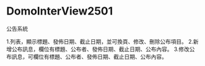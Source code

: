# DomoInterView2501
公告系統

1.列表，顯示標題、發佈日期、截止日期，並可換頁、修改、刪除公布項目。
2.新增公布訊息，欄位有標題、公布者、發佈日期、截止日期、公布內容。
3.修改公布訊息，可欄位有標題、公布者、發佈日期、截止日期、公布內容。
